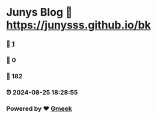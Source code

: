 # Junys Blog :link: https://junysss.github.io/bk 
### :page_facing_up: [1](https://junysss.github.io/bk/tag.html) 
### :speech_balloon: 0 
### :hibiscus: 182 
### :alarm_clock: 2024-08-25 18:28:55 
### Powered by :heart: [Gmeek](https://github.com/Meekdai/Gmeek)
